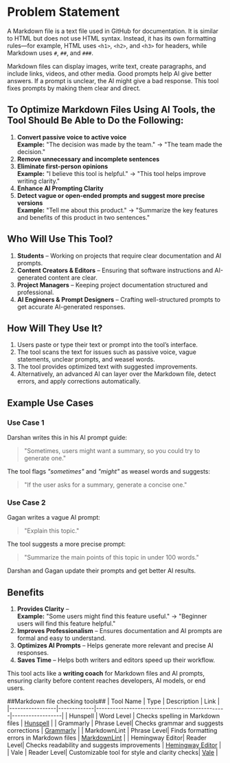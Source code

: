 # Problem Statement
A Markdown file is a text file used in GitHub for documentation. It is similar to HTML but does not use HTML syntax. Instead, it has its own formatting rules—for example, HTML uses `<h1>`, `<h2>`, and `<h3>` for headers, while Markdown uses `#`, `##`, and `###`.

Markdown files can display images, write text, create paragraphs, and include links, videos, and other media. Good prompts help AI give better answers. If a prompt is unclear, the AI might give a bad response. This tool fixes prompts by making them clear and direct.

## To Optimize Markdown Files Using AI Tools, the Tool Should Be Able to Do the Following:
1. **Convert passive voice to active voice**  
   **Example:** "The decision was made by the team." → "The team made the decision."
2. **Remove unnecessary and incomplete sentences**
3. **Eliminate first-person opinions**  
   **Example:** "I believe this tool is helpful." → "This tool helps improve writing clarity."
4. **Enhance AI Prompting Clarity**
5. **Detect vague or open-ended prompts and suggest more precise versions**  
   **Example:** "Tell me about this product." → "Summarize the key features and benefits of this product in two sentences."

## Who Will Use This Tool?
1. **Students** – Working on projects that require clear documentation and AI prompts.
2. **Content Creators & Editors** – Ensuring that software instructions and AI-generated content are clear.
3. **Project Managers** – Keeping project documentation structured and professional.
4. **AI Engineers & Prompt Designers** – Crafting well-structured prompts to get accurate AI-generated responses.

## How Will They Use It?
1. Users paste or type their text or prompt into the tool’s interface.
2. The tool scans the text for issues such as passive voice, vague statements, unclear prompts, and weasel words.
3. The tool provides optimized text with suggested improvements.
4. Alternatively, an advanced AI can layer over the Markdown file, detect errors, and apply corrections automatically.

## Example Use Cases
### **Use Case 1**
Darshan writes this in his AI prompt guide:
> "Sometimes, users might want a summary, so you could try to generate one."

The tool flags *"sometimes"* and *"might"* as weasel words and suggests:
> "If the user asks for a summary, generate a concise one."

### **Use Case 2**
Gagan writes a vague AI prompt:
> "Explain this topic."

The tool suggests a more precise prompt:
> "Summarize the main points of this topic in under 100 words."

Darshan and Gagan update their prompts and get better AI results.

## Benefits
1. **Provides Clarity** –  
   **Example:** "Some users might find this feature useful." → "Beginner users will find this feature helpful."
2. **Improves Professionalism** – Ensures documentation and AI prompts are formal and easy to understand.
3. **Optimizes AI Prompts** – Helps generate more relevant and precise AI responses.
4. **Saves Time** – Helps both writers and editors speed up their workflow.

This tool acts like a **writing coach** for Markdown files and AI prompts, ensuring clarity before content reaches developers, AI models, or end users.



##Markdown file checking tools##
| Tool Name       | Type        | Description                                   | Link             |
|-----------------|-------------|-----------------------------------------------|------------------|
| Hunspell        | Word Level  | Checks spelling in Markdown files             | [Hunspell](https://hunspell.github.io/) |
| Grammarly       | Phrase Level| Checks grammar and suggests corrections       | [Grammarly](https://www.grammarly.com/)  |
| MarkdownLint    | Phrase Level| Finds formatting errors in Markdown files     | [MarkdownLint](https://github.com/DavidAnson/markdownlint) |
| Hemingway Editor| Reader Level| Checks readability and suggests improvements | [Hemingway Editor](https://hemingwayapp.com/) |
| Vale            | Reader Level| Customizable tool for style and clarity checks| [Vale](https://vale.sh/) |






